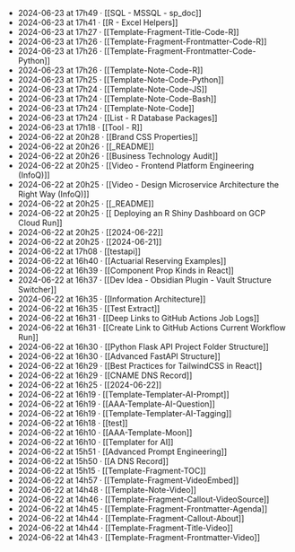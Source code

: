 - 2024-06-23 at 17h49 · [[SQL - MSSQL - sp_doc]]
- 2024-06-23 at 17h41 · [[R - Excel Helpers]]
- 2024-06-23 at 17h27 · [[Template-Fragment-Title-Code-R]]
- 2024-06-23 at 17h26 · [[Template-Fragment-Frontmatter-Code-R]]
- 2024-06-23 at 17h26 · [[Template-Fragment-Frontmatter-Code-Python]]
- 2024-06-23 at 17h26 · [[Template-Note-Code-R]]
- 2024-06-23 at 17h25 · [[Template-Note-Code-Python]]
- 2024-06-23 at 17h24 · [[Template-Note-Code-JS]]
- 2024-06-23 at 17h24 · [[Template-Note-Code-Bash]]
- 2024-06-23 at 17h24 · [[Template-Note-Code]]
- 2024-06-23 at 17h24 · [[List - R Database Packages]]
- 2024-06-23 at 17h18 · [[Tool - R]]
- 2024-06-22 at 20h28 · [[Brand CSS Properties]]
- 2024-06-22 at 20h26 · [[_README]]
- 2024-06-22 at 20h26 · [[Business Technology Audit]]
- 2024-06-22 at 20h25 · [[Video - Frontend Platform Engineering (InfoQ)]]
- 2024-06-22 at 20h25 · [[Video - Design Microservice Architecture the Right Way (InfoQ)]]
- 2024-06-22 at 20h25 · [[_README]]
- 2024-06-22 at 20h25 · [[ Deploying an R Shiny Dashboard on GCP Cloud Run]]
- 2024-06-22 at 20h25 · [[2024-06-22]]
- 2024-06-22 at 20h25 · [[2024-06-21]]
- 2024-06-22 at 17h08 · [[testapi]]
- 2024-06-22 at 16h40 · [[Actuarial Reserving Examples]]
- 2024-06-22 at 16h39 · [[Component Prop Kinds in React]]
- 2024-06-22 at 16h37 · [[Dev Idea - Obsidian Plugin - Vault Structure Switcher]]
- 2024-06-22 at 16h35 · [[Information Architecture]]
- 2024-06-22 at 16h35 · [[Test Extract]]
- 2024-06-22 at 16h31 · [[Deep Links to GitHub Actions Job Logs]]
- 2024-06-22 at 16h31 · [[Create Link to GitHub Actions Current Workflow Run]]
- 2024-06-22 at 16h30 · [[Python Flask API Project Folder Structure]]
- 2024-06-22 at 16h30 · [[Advanced FastAPI Structure]]
- 2024-06-22 at 16h29 · [[Best Practices for TailwindCSS in React]]
- 2024-06-22 at 16h29 · [[CNAME DNS Record]]
- 2024-06-22 at 16h25 · [[2024-06-22]]
- 2024-06-22 at 16h19 · [[Template-Templater-AI-Prompt]]
- 2024-06-22 at 16h19 · [[AAA-Template-AI-Question]]
- 2024-06-22 at 16h19 · [[Template-Templater-AI-Tagging]]
- 2024-06-22 at 16h18 · [[test]]
- 2024-06-22 at 16h10 · [[AAA-Template-Moon]]
- 2024-06-22 at 16h10 · [[Templater for AI]]
- 2024-06-22 at 15h51 · [[Advanced Prompt Engineering]]
- 2024-06-22 at 15h50 · [[A DNS Record]]
- 2024-06-22 at 15h15 · [[Template-Fragment-TOC]]
- 2024-06-22 at 14h57 · [[Template-Fragment-VideoEmbed]]
- 2024-06-22 at 14h48 · [[Template-Note-Video]]
- 2024-06-22 at 14h46 · [[Template-Fragment-Callout-VideoSource]]
- 2024-06-22 at 14h45 · [[Template-Fragment-Frontmatter-Agenda]]
- 2024-06-22 at 14h44 · [[Template-Fragment-Callout-About]]
- 2024-06-22 at 14h44 · [[Template-Fragment-Title-Video]]
- 2024-06-22 at 14h43 · [[Template-Fragment-Frontmatter-Video]]
